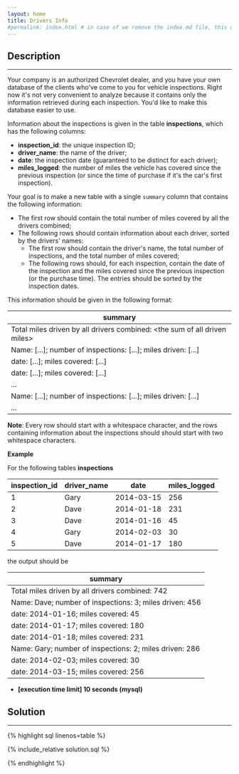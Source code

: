 ```yaml
---
layout: home
title: Drivers Info
#permalink: index.html # in case of we remove the index.md file, this doc will be the index page
---
```


<div class="row">
<div class="columnStmt" markdown="1">

## Description
------

Your company is an authorized Chevrolet dealer, and you have your own database of the clients who've come to you for vehicle inspections. Right now it's not very convenient to analyze because it contains only the information retrieved during each inspection. You'd like to make this database easier to use.

Information about the inspections is given in the table **inspections**, which has the following columns:

* **inspection_id**: the unique inspection ID;
* **driver_name**: the name of the driver;
* **date**: the inspection date (guaranteed to be distinct for each driver);
* **miles_logged**: the number of miles the vehicle has covered since the previous inspection (or since the time of purchase if it's the car's first inspection).

Your goal is to make a new table with a single <code>summary</code> column that contains the following information:

* The first row should contain the total number of miles covered by all the drivers combined;
* The following rows should contain information about each driver, sorted by the drivers' names:
  * The first row should contain the driver's name, the total number of inspections, and the total number of miles covered;
  * The following rows should, for each inspection, contain the date of the inspection and the miles covered since the previous inspection (or the purchase time). The entries should be sorted by the inspection dates.

This information should be given in the following format:

| summary |
| ------- |
| Total miles driven by all drivers combined: \<the sum of all driven miles\> |
| Name: [...]; number of inspections: [...]; miles driven: [...]|
| date: [...]; miles covered: [...]|
| date: [...]; miles covered: [...]|
| ... |
| Name: [...]; number of inspections: [...]; miles driven: [...]|
| ... |

**Note**: Every row should start with a whitespace character, and the rows containing information about the inspections should should start with two whitespace characters.

**Example**

For the following tables **inspections**

| inspection_id | driver_name | date       | miles_logged |
| ------------- | ----------- | ---------- | ------------ |
| 1             | Gary        | 2014-03-15 | 256          |
| 2             | Dave        | 2014-01-18 | 231          |
| 3             | Dave        | 2014-01-16 | 45           |
| 4             | Gary        | 2014-02-03 | 30           |
| 5             | Dave        | 2014-01-17 | 180          |

the output should be

|summary|
| ----- |
| Total miles driven by all drivers combined: 742|
| Name: Dave; number of inspections: 3; miles driven: 456|
|  date: 2014-01-16; miles covered: 45|
|  date: 2014-01-17; miles covered: 180|
|  date: 2014-01-18; miles covered: 231|
| Name: Gary; number of inspections: 2; miles driven: 286|
|  date: 2014-02-03; miles covered: 30|
|  date: 2014-03-15; miles covered: 256|


* **[execution time limit] 10 seconds (mysql)**

</div>
<div class="columnSol" markdown="1">

## Solution
------

{% highlight sql linenos=table %}

{% include_relative solution.sql %}

{% endhighlight %}

</div>
</div>
